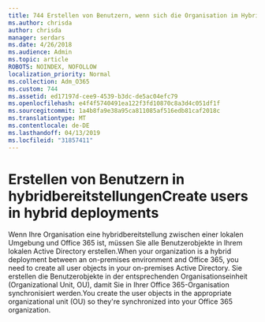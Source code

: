 ```yaml
---
title: 744 Erstellen von Benutzern, wenn sich die Organisation im Hybrid Modus befindet
ms.author: chrisda
author: chrisda
manager: serdars
ms.date: 4/26/2018
ms.audience: Admin
ms.topic: article
ROBOTS: NOINDEX, NOFOLLOW
localization_priority: Normal
ms.collection: Adm_O365
ms.custom: 744
ms.assetid: ed17197d-cee9-4539-b3dc-de5ac04efc79
ms.openlocfilehash: e4f4f5740491ea122f3fd10870c8a3d4c051df1f
ms.sourcegitcommit: 1a4b8fa9e38a95ca811085af516edb81caf2018c
ms.translationtype: MT
ms.contentlocale: de-DE
ms.lasthandoff: 04/13/2019
ms.locfileid: "31857411"
---
```

# <a name="create-users-in-hybrid-deployments"></a><span data-ttu-id="7f905-102">Erstellen von Benutzern in hybridbereitstellungen</span><span class="sxs-lookup"><span data-stu-id="7f905-102">Create users in hybrid deployments</span></span>

<span data-ttu-id="7f905-103">Wenn Ihre Organisation eine hybridbereitstellung zwischen einer lokalen Umgebung und Office 365 ist, müssen Sie alle Benutzerobjekte in Ihrem lokalen Active Directory erstellen.</span><span class="sxs-lookup"><span data-stu-id="7f905-103">When your organization is a hybrid deployment between an on-premises environment and Office 365, you need to create all user objects in your on-premises Active Directory.</span></span> <span data-ttu-id="7f905-104">Sie erstellen die Benutzerobjekte in der entsprechenden Organisationseinheit (Organizational Unit, OU), damit Sie in Ihrer Office 365-Organisation synchronisiert werden.</span><span class="sxs-lookup"><span data-stu-id="7f905-104">You create the user objects in the appropriate organizational unit (OU) so they're synchronized into your Office 365 organization.</span></span>
